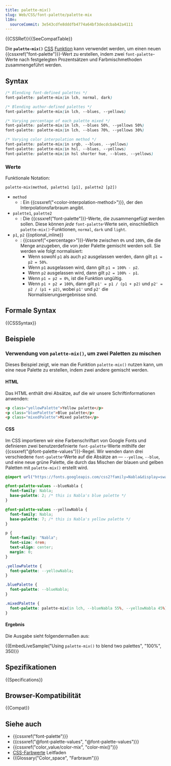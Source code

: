 ```yaml
---
title: palette-mix()
slug: Web/CSS/font-palette/palette-mix
l10n:
  sourceCommit: 3e543cdfe8dddfb4774a64bf3decdcbab42a4111
---
```


{{CSSRef}}{{SeeCompatTable}}

Die **`palette-mix()`** [CSS](/de/docs/Web/CSS) [Funktion](/de/docs/Web/CSS/CSS_Values_and_Units/CSS_Value_Functions) kann verwendet werden, um einen neuen {{cssxref("font-palette")}}-Wert zu erstellen, indem zwei `font-palette`-Werte nach festgelegten Prozentsätzen und Farbmischmethoden zusammengeführt werden.

## Syntax

```css
/* Blending font-defined palettes */
font-palette: palette-mix(in lch, normal, dark)

/* Blending author-defined palettes */
font-palette: palette-mix(in lch, --blues, --yellows)

/* Varying percentage of each palette mixed */
font-palette: palette-mix(in lch, --blues 50%, --yellows 50%)
font-palette: palette-mix(in lch, --blues 70%, --yellows 30%)

/* Varying color interpolation method */
font-palette: palette-mix(in srgb, --blues, --yellows)
font-palette: palette-mix(in hsl, --blues, --yellows)
font-palette: palette-mix(in hsl shorter hue, --blues, --yellows)

```

### Werte

Funktionale Notation:

```plain
palette-mix(method, palette1 [p1], palette2 [p2])
```

- `method`
  - : Ein {{cssxref("&lt;color-interpolation-method&gt;")}}, der den Interpolationsfarbraum angibt.
- `palette1`, `palette2`
  - : Die {{cssxref("font-palette")}}-Werte, die zusammengefügt werden sollen. Diese können _jede_ `font-palette`-Werte sein, einschließlich `palette-mix()`-Funktionen, `normal`, `dark` und `light`.
- `p1`, `p2` {{optional_inline}}
  - : {{cssxref("&lt;percentage&gt;")}}-Werte zwischen `0%` und `100%`, die die Menge anzugeben, die von jeder Palette gemischt werden soll. Sie werden wie folgt normalisiert:
    - Wenn sowohl `p1` als auch `p2` ausgelassen werden, dann gilt `p1 = p2 = 50%`.
    - Wenn `p1` ausgelassen wird, dann gilt `p1 = 100% - p2`.
    - Wenn `p2` ausgelassen wird, dann gilt `p2 = 100% - p1`.
    - Wenn `p1 = p2 = 0%`, ist die Funktion ungültig.
    - Wenn `p1 + p2 ≠ 100%`, dann gilt `p1' = p1 / (p1 + p2)` und `p2' = p2 / (p1 + p2)`, wobei `p1'` und `p2'` die Normalisierungsergebnisse sind.

## Formale Syntax

{{CSSSyntax}}

## Beispiele

### Verwendung von `palette-mix()`, um zwei Paletten zu mischen

Dieses Beispiel zeigt, wie man die Funktion `palette-mix()` nutzen kann, um eine neue Palette zu erstellen, indem zwei andere gemischt werden.

#### HTML

Das HTML enthält drei Absätze, auf die wir unsere Schriftinformationen anwenden:

```html
<p class="yellowPalette">Yellow palette</p>
<p class="bluePalette">Blue palette</p>
<p class="mixedPalette">Mixed palette</p>
```

#### CSS

Im CSS importieren wir eine Farbenschriftart von Google Fonts und definieren zwei benutzerdefinierte `font-palette`-Werte mithilfe der {{cssxref("@font-palette-values")}}-Regel. Wir wenden dann drei verschiedene `font-palette`-Werte auf die Absätze an — `--yellow`, `--blue`, und eine neue grüne Palette, die durch das Mischen der blauen und gelben Paletten mit `palette-mix()` erstellt wird.

```css
@import url("https://fonts.googleapis.com/css2?family=Nabla&display=swap");

@font-palette-values --blueNabla {
  font-family: Nabla;
  base-palette: 2; /* this is Nabla's blue palette */
}

@font-palette-values --yellowNabla {
  font-family: Nabla;
  base-palette: 7; /* this is Nabla's yellow palette */
}

p {
  font-family: "Nabla";
  font-size: 4rem;
  text-align: center;
  margin: 0;
}

.yellowPalette {
  font-palette: --yellowNabla;
}

.bluePalette {
  font-palette: --blueNabla;
}

.mixedPalette {
  font-palette: palette-mix(in lch, --blueNabla 55%, --yellowNabla 45%);
}
```

#### Ergebnis

Die Ausgabe sieht folgendermaßen aus:

{{EmbedLiveSample("Using `palette-mix()` to blend two palettes", "100%", 350)}}

## Spezifikationen

{{Specifications}}

## Browser-Kompatibilität

{{Compat}}

## Siehe auch

- {{cssxref("font-palette")}}
- {{cssxref("@font-palette-values", "@font-palette-values")}}
- {{cssxref("color_value/color-mix", "color-mix()")}}
- [CSS-Farbwerte](/de/docs/Web/CSS/CSS_colors/Color_values) Leitfaden
- {{Glossary("Color_space", "Farbraum")}}
